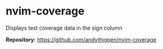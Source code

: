 # nvim-coverage

Displays test coverage data in the sign column

**Repository:** <https://github.com/andythigpen/nvim-coverage>
